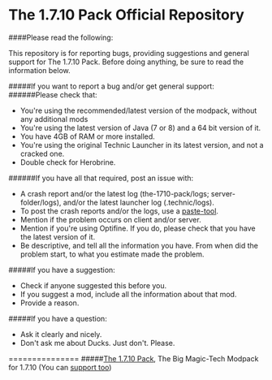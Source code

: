 The 1.7.10 Pack Official Repository
===============
####Please read the following:

This repository is for reporting bugs, providing suggestions and general support for The 1.7.10 Pack.
Before doing anything, be sure to read the information below.

#####If you want to report a bug and/or get general support:
######Please check that:
- You're using the recommended/latest version of the modpack, without any additional mods 
- You're using the latest version of Java (7 or 8) and a 64 bit version of it.
- You have 4GB of RAM or more installed.
- You're using the original Technic Launcher in its latest version, and not a cracked one.
- Double check for Herobrine.

######If you have all that required, post an issue with:
- A crash report and/or the latest log (the-1710-pack/logs; server-folder/logs), and/or the latest launcher log (.technic/logs).
- To post the crash reports and/or the logs, use a [paste-tool](http://paste.ubuntu.com).
- Mention if the problem occurs on client and/or server.
- Mention if you're using Optifine. If you do, please check that you have the latest version of it.
- Be descriptive, and tell all the information you have. From when did the problem start, to what you estimate made the problem.
 
#####If you have a suggestion:
- Check if anyone suggested this before you.
- If you suggest a mod, include all the information about that mod.
- Provide a reason.

#####If you have a question:
- Ask it clearly and nicely.
- Don't ask me about Ducks. Just don't. Please.

===============
#####[The 1.7.10 Pack](http://the-1710-pack.com/), The Big Magic-Tech Modpack for 1.7.10
(You can [support too](http://bit.ly/The-1-7-10-Pack-Donations))
